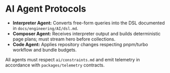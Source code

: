 # AI Agent Protocols

- **Interpreter Agent:** Converts free-form queries into the DSL documented in `docs/engineering/AI/dsl.md`.
- **Composer Agent:** Receives interpreter output and builds deterministic page plans; must stream hero before collections.
- **Code Agent:** Applies repository changes respecting pnpm/turbo workflow and bundle budgets.

All agents must respect `ai/constraints.md` and emit telemetry in accordance with `packages/telemetry` contracts.
